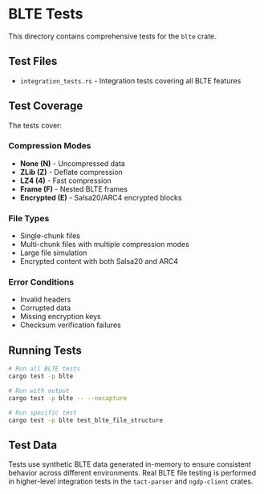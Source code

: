 # BLTE Tests

This directory contains comprehensive tests for the `blte` crate.

## Test Files

- `integration_tests.rs` - Integration tests covering all BLTE features

## Test Coverage

The tests cover:

### Compression Modes

- **None (N)** - Uncompressed data
- **ZLib (Z)** - Deflate compression
- **LZ4 (4)** - Fast compression
- **Frame (F)** - Nested BLTE frames
- **Encrypted (E)** - Salsa20/ARC4 encrypted blocks

### File Types

- Single-chunk files
- Multi-chunk files with multiple compression modes
- Large file simulation
- Encrypted content with both Salsa20 and ARC4

### Error Conditions

- Invalid headers
- Corrupted data
- Missing encryption keys
- Checksum verification failures

## Running Tests

```bash
# Run all BLTE tests
cargo test -p blte

# Run with output
cargo test -p blte -- --nocapture

# Run specific test
cargo test -p blte test_blte_file_structure
```

## Test Data

Tests use synthetic BLTE data generated in-memory to ensure consistent behavior across different environments. Real BLTE file testing is performed in higher-level integration tests in the `tact-parser` and `ngdp-client` crates.

